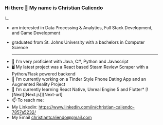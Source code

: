 ### Hi there 👋 My name is Christian Caliendo
I...
- am interested in Data Processing & Analytics, Full Stack Development, and Game Development
- graduated from St. Johns University with a bachelors in Computer Science

  ---

* 💪 I'm very proficient with Java, C#, Python and Javascript
* 🖥  My latest project was a React based Steam Review Scraper with a Python/Flask powered backend
* 🔭 I’m currently working on a Tinder Style Phone Dating App and an Augmented Reality Project
* 🌱 I’m currently learning React Native, Unreal Engine 5 and Flutter* [![Next][Next.js]][Next-url]
* 📫 To reach me: 
*   My Linkedin: https://www.linkedin.com/in/christian-caliendo-7857a5232/
*   My Email christiantcaliendo@gmail.com
<!--
**ChrisCaliendo/ChrisCaliendo** is a ✨ _special_ ✨ repository because its `README.md` (this file) appears on your GitHub profile.

Here are some ideas to get you started:

- 🔭 I’m currently working on ...
- 🌱 I’m currently learning 
- 👯 I’m looking to collaborate on ...
- 🤔 I’m looking for help with ...
- 💬 Ask me about ...
- 📫 How to reach me: ...
- 😄 Pronouns: ...
- ⚡ Fun fact: ...
-->
